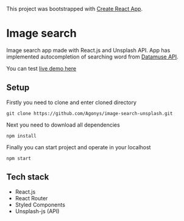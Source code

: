 This project was bootstrapped with [Create React App](https://github.com/facebook/create-react-app).

# Image search
Image search app made with React.js and Unsplash API. App has implemented autocompletion of searching word from [Datamuse API](http://www.datamuse.com/api/).

You can test [live demo here](https://agonys.github.io/image-search-unsplash/#/)

## Setup

Firstly you need to clone and enter cloned directory

`git clone https://github.com/Agonys/image-search-unsplash.git`


Next you need to download all dependencies

`npm install`


Finally you can start project and operate in your localhost

`npm start`

## Tech stack
* React.js
* React Router
* Styled Components
* Unsplash-js (API)
